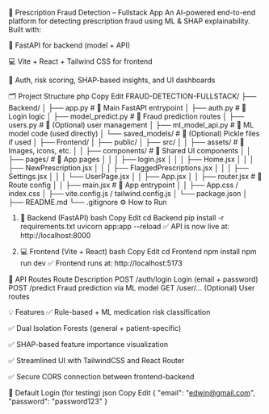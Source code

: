 🚀 Prescription Fraud Detection – Fullstack App
An AI-powered end-to-end platform for detecting prescription fraud using ML & SHAP explainability. Built with:

🧠 FastAPI for backend (model + API)

💻 Vite + React + Tailwind CSS for frontend

🔐 Auth, risk scoring, SHAP-based insights, and UI dashboards

🗂️ Project Structure
php
Copy
Edit
FRAUD-DETECTION-FULLSTACK/
├── Backend/
│   ├── app.py                  # 🔹 Main FastAPI entrypoint
│   ├── auth.py                 # 🔐 Login logic
│   ├── model_predict.py        # 🧠 Fraud prediction routes
│   ├── users.py                # 👤 (Optional) user management
│   ├── ml_model_api.py         # 🧠 ML model code (used directly)
│   └── saved_models/           # 💾 (Optional) Pickle files if used
│
├── Frontend/
│   ├── public/
│   ├── src/
│   │   ├── assets/             # 🎨 Images, icons, etc.
│   │   ├── components/         # 🔧 Shared UI components
│   │   ├── pages/              # 📄 App pages
│   │   │   ├── login.jsx
│   │   │   ├── Home.jsx
│   │   │   ├── NewPrescription.jsx
│   │   │   ├── FlaggedPrescriptions.jsx
│   │   │   ├── Settings.jsx
│   │   │   └── UserPage.jsx
│   │   ├── App.jsx
│   │   ├── router.jsx          # 🧭 Route config
│   │   ├── main.jsx            # 🔌 App entrypoint
│   │   ├── App.css / index.css
│   ├── vite.config.js / tailwind.config.js
│   └── package.json
│
├── README.md
└── .gitignore
⚙️ How to Run
1. 🔌 Backend (FastAPI)
bash
Copy
Edit
cd Backend
pip install -r requirements.txt
uvicorn app:app --reload
✅ API is now live at: http://localhost:8000

2. 💻 Frontend (Vite + React)
bash
Copy
Edit
cd Frontend
npm install
npm run dev
✅ Frontend runs at: http://localhost:5173

📌 API Routes
Route	Description
POST /auth/login	Login (email + password)
POST /predict	Fraud prediction via ML model
GET /user/...	(Optional) User routes

💡 Features
✅ Rule-based + ML medication risk classification

✅ Dual Isolation Forests (general + patient-specific)

✅ SHAP-based feature importance visualization

✅ Streamlined UI with TailwindCSS and React Router

✅ Secure CORS connection between frontend-backend

🔐 Default Login (for testing)
json
Copy
Edit
{
  "email": "edwin@gmail.com",
  "password": "password123"
}

